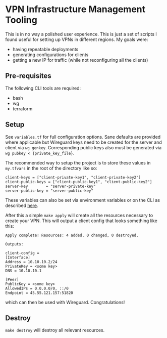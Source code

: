 # VPN Infrastructure Management Tooling

This is in no way a polished user experience. This is just a set of scripts I
found useful for setting up VPNs in different regions. My goals were:

* having repeatable deployments
* generating configurations for clients
* getting a new IP for traffic (while not reconfiguring all the clients)

## Pre-requisites

The following CLI tools are required:

* bash
* wg
* terraform

## Setup
See `variables.tf` for full configuration options. Sane defaults are provided where applicable but Wireguard keys need to be created for the server and client via `wg genkey`. Corresponding public keys also must be generated via `wg pubkey < {private_key_file}`.

The recommended way to setup the project is to store these values in `my.tfvars` in the root of the directory like so:
```
client-keys = ["client-private-key1", "client-private-key2"]
client-public-keys = ["client-public-key1", "client-public-key2"]
server-key        = "server-private-key"
server-public-key = "server-public-key"
```

These variables can also be set via environment variables or on the CLI as described [here](https://www.terraform.io/docs/configuration/variables.html).

After this a simple `make apply` will create all the resources necessary to create your VPN. This will output a client config that looks something like this:
```
Apply complete! Resources: 4 added, 0 changed, 0 destroyed.

Outputs:

client-config =
[Interface]
Address = 10.10.10.2/24
PrivateKey = <some key>
DNS = 10.10.10.1

[Peer]
PublicKey = <some key>
AllowedIPs = 0.0.0.0/0, ::/0
Endpoint = 45.55.121.157:51820
```
which can then be used with Wireguard. Congratulations!

## Destroy
`make destroy` will destroy all relevant resources.
